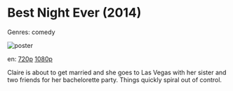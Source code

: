 # Best Night Ever (2014)

Genres: comedy

![poster](http://image.tmdb.org/t/p/w500/bYAivceZNwaPVPSoyptIQqETaAc.jpg)

en:
  [720p](magnet:?xt=urn:btih:57D1324789A3838DAFD5FCBCC75562EEC2A8059C&tr=udp://glotorrents.pw:6969/announce&tr=udp://tracker.opentrackr.org:1337/announce&tr=udp://torrent.gresille.org:80/announce&tr=udp://tracker.openbittorrent.com:80&tr=udp://tracker.coppersurfer.tk:6969&tr=udp://tracker.leechers-paradise.org:6969&tr=udp://p4p.arenabg.ch:1337&tr=udp://tracker.internetwarriors.net:1337)
  [1080p](magnet:?xt=urn:btih:B378FC9AA56729ADDA8D8CE6CC072EAC4B5CC223&tr=udp://glotorrents.pw:6969/announce&tr=udp://tracker.opentrackr.org:1337/announce&tr=udp://torrent.gresille.org:80/announce&tr=udp://tracker.openbittorrent.com:80&tr=udp://tracker.coppersurfer.tk:6969&tr=udp://tracker.leechers-paradise.org:6969&tr=udp://p4p.arenabg.ch:1337&tr=udp://tracker.internetwarriors.net:1337)
  


Claire is about to get married and she goes to Las Vegas with her sister and two friends for her bachelorette party. Things quickly spiral out of control.